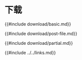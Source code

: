 # 下载

<!--
> [web/clients/download.md](https://github.com/rust-lang-nursery/rust-cookbook/blob/master/src/web/clients/download.md)
> <br />
> commit 97dabe59ae705bf6a2aaebbcd1d189ec2a83f98b - 2018.07.11
-->

{{#include download/basic.md}}

{{#include download/post-file.md}}

{{#include download/partial.md}}

{{#include ../../links.md}}

